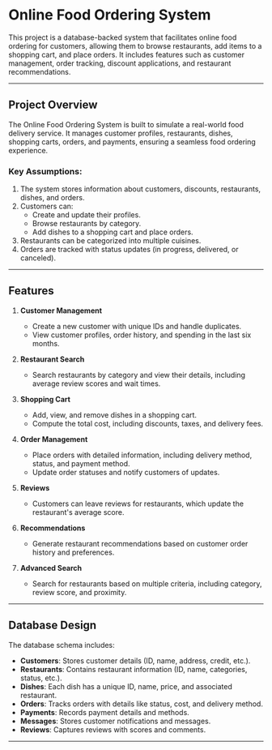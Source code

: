# Online Food Ordering System

This project is a database-backed system that facilitates online food ordering for customers, allowing them to browse restaurants, add items to a shopping cart, and place orders. It includes features such as customer management, order tracking, discount applications, and restaurant recommendations.

---

## Project Overview
The Online Food Ordering System is built to simulate a real-world food delivery service. It manages customer profiles, restaurants, dishes, shopping carts, orders, and payments, ensuring a seamless food ordering experience.

### Key Assumptions:
1. The system stores information about customers, discounts, restaurants, dishes, and orders.
2. Customers can:
   - Create and update their profiles.
   - Browse restaurants by category.
   - Add dishes to a shopping cart and place orders.
3. Restaurants can be categorized into multiple cuisines.
4. Orders are tracked with status updates (in progress, delivered, or canceled).

---

## Features

1. **Customer Management**
   - Create a new customer with unique IDs and handle duplicates.
   - View customer profiles, order history, and spending in the last six months.

2. **Restaurant Search**
   - Search restaurants by category and view their details, including average review scores and wait times.

3. **Shopping Cart**
   - Add, view, and remove dishes in a shopping cart.
   - Compute the total cost, including discounts, taxes, and delivery fees.

4. **Order Management**
   - Place orders with detailed information, including delivery method, status, and payment method.
   - Update order statuses and notify customers of updates.

5. **Reviews**
   - Customers can leave reviews for restaurants, which update the restaurant's average score.

6. **Recommendations**
   - Generate restaurant recommendations based on customer order history and preferences.

7. **Advanced Search**
   - Search for restaurants based on multiple criteria, including category, review score, and proximity.

---

## Database Design

The database schema includes:
- **Customers**: Stores customer details (ID, name, address, credit, etc.).
- **Restaurants**: Contains restaurant information (ID, name, categories, status, etc.).
- **Dishes**: Each dish has a unique ID, name, price, and associated restaurant.
- **Orders**: Tracks orders with details like status, cost, and delivery method.
- **Payments**: Records payment details and methods.
- **Messages**: Stores customer notifications and messages.
- **Reviews**: Captures reviews with scores and comments.

---

